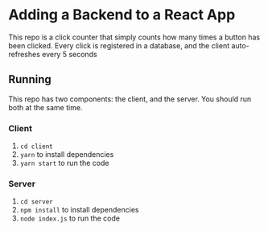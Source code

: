 # Adding a Backend to a React App

This repo is a click counter that simply counts how many times a button has been clicked. Every click is registered in a database, and the client auto-refreshes every 5 seconds

## Running

This repo has two components: the client, and the server. You should run both at the same time.

### Client

1. `cd client`
2. `yarn` to install dependencies
3. `yarn start` to run the code

### Server

1. `cd server`
2. `npm install` to install dependencies
3. `node index.js` to run the code
